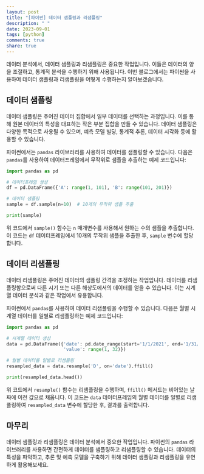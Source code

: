 ```yaml
---
layout: post
title: "[파이썬] 데이터 샘플링과 리샘플링"
description: " "
date: 2023-09-01
tags: [python]
comments: true
share: true
---
```


데이터 분석에서, 데이터 샘플링과 리샘플링은 중요한 작업입니다. 이들은 데이터의 양을 조절하고, 통계적 분석을 수행하기 위해 사용됩니다. 이번 블로그에서는 파이썬을 사용하여 데이터 샘플링과 리샘플링을 어떻게 수행하는지 알아보겠습니다.

## 데이터 샘플링

데이터 샘플링은 주어진 데이터 집합에서 일부 데이터를 선택하는 과정입니다. 이를 통해 원본 데이터의 특성을 대표하는 작은 부분 집합을 만들 수 있습니다. 데이터 샘플링은 다양한 목적으로 사용될 수 있으며, 예측 모델 빌딩, 통계적 추론, 데이터 시각화 등에 활용할 수 있습니다.

파이썬에서는 `pandas` 라이브러리를 사용하여 데이터를 샘플링할 수 있습니다. 다음은 `pandas`를 사용하여 데이터프레임에서 무작위로 샘플을 추출하는 예제 코드입니다:

```python
import pandas as pd

# 데이터프레임 생성
df = pd.DataFrame({'A': range(1, 101), 'B': range(101, 201)})

# 데이터 샘플링
sample = df.sample(n=10)  # 10개의 무작위 샘플 추출

print(sample)
```

위 코드에서 `sample()` 함수는 `n` 매개변수를 사용해서 원하는 수의 샘플을 추출합니다. 이 코드는 `df` 데이터프레임에서 10개의 무작위 샘플을 추출한 후, `sample` 변수에 할당합니다.

## 데이터 리샘플링

데이터 리샘플링은 주어진 데이터의 샘플링 간격을 조정하는 작업입니다. 데이터를 리샘플링함으로써 다른 시기 또는 다른 해상도에서의 데이터를 얻을 수 있습니다. 이는 시계열 데이터 분석과 같은 작업에서 유용합니다.

파이썬에서 `pandas`를 사용하여 데이터 리샘플링을 수행할 수 있습니다. 다음은 월별 시계열 데이터를 일별로 리샘플링하는 예제 코드입니다:

```python
import pandas as pd

# 시계열 데이터 생성
data = pd.DataFrame({'date': pd.date_range(start='1/1/2021', end='1/31/2021', freq='M'),
                     'value': range(1, 32)})

# 월별 데이터를 일별로 리샘플링
resampled_data = data.resample('D', on='date').ffill()

print(resampled_data.head())
```

위 코드에서 `resample()` 함수는 리샘플링을 수행하며, `ffill()` 메서드는 비어있는 날짜에 이전 값으로 채웁니다. 이 코드는 `data` 데이터프레임의 월별 데이터를 일별로 리샘플링하여 `resampled_data` 변수에 할당한 후, 결과를 출력합니다.

## 마무리

데이터 샘플링과 리샘플링은 데이터 분석에서 중요한 작업입니다. 파이썬의 `pandas` 라이브러리를 사용하면 간편하게 데이터를 샘플링하고 리샘플링할 수 있습니다. 데이터의 특성을 파악하고, 추론 및 예측 모델을 구축하기 위해 데이터 샘플링과 리샘플링을 유연하게 활용해보세요.